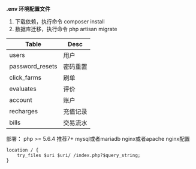 **.env 环境配置文件**

1. 下载依赖，执行命令  composer install 
2. 数据库迁移，执行命令  php artisan migrate

|   Table	|   Desc	|
|---	|---	|
|   users	    |   用户	|
|   password_resets	    |   密码重置	|
|   click_farms	|   刷单	|
|   evaluates	|   评价	|
|   account	|   账户	|
|   recharges	|   充值记录	|
|   bills	|   交易流水	|


部署：
php >= 5.6.4 推荐7+
mysql或者mariadb
nginx或者apache
nginx配置
```
location / {
    try_files $uri $uri/ /index.php?$query_string;
}
```

